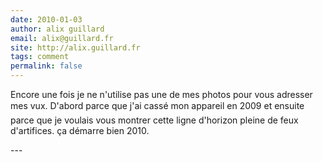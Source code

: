 ```yaml
---
date: 2010-01-03
author: alix guillard
email: alix@guillard.fr
site: http://alix.guillard.fr
tags: comment
permalink: false
---
```


<p>Encore une fois je ne n'utilise pas une de mes photos pour vous adresser mes vux. D'abord parce que j'ai cassé mon appareil en 2009 et ensuite parce que je voulais vous montrer cette ligne d'horizon pleine de feux d'artifices. ça démarre bien 2010.</p>
---